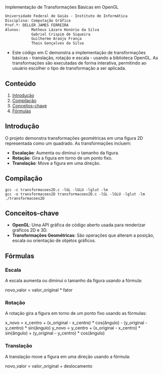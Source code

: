  Implementação de Transformações Básicas em OpenGL

```markdown
Universidade Federal de Goiás - Instituto de Informática
Disciplina: Computação Gráfica
Prof.ª: DELLER JAMES FERREIRA
Alunos: 	Matheus Lázaro Honório da Silva
            Gabriel Crispim de Siqueira
            Guilherme Araújo França
            Thais Gonçalves da Silva
```

- Este código em C demonstra a implementação de transformações básicas - translação, rotação e escala - usando a biblioteca OpenGL. As transformações são executadas de forma interativa, permitindo ao usuário escolher o tipo de transformação a ser aplicada.

## Conteúdo
1. [Introdução](#introdução)
2. [Compilação](#compilação)
4. [Conceitos-chave](#conceitos-chave)
5. [Fórmulas](#fórmulas)

## Introdução

O projeto demonstra transformações geométricas em uma figura 2D representada como um quadrado. As transformações incluem:
- **Escalação**: Aumenta ou diminui o tamanho da figura.
- **Rotação**: Gira a figura em torno de um ponto fixo.
- **Translação**: Move a figura em uma direção.

## Compilação

```shell
gcc -c transformacoes2D.c -lGL -lGLU -lglut -lm
gcc -o transformacoes2D transformacoes2D.c -lGL -lGLU -lglut -lm
./transformacoes2D
```

## Conceitos-chave

- **OpenGL**: Uma API gráfica de código aberto usada para renderizar gráficos 2D e 3D.
- **Transformações Geométricas**: São operações que alteram a posição, escala ou orientação de objetos gráficos.

## Fórmulas

### Escala

A escala aumenta ou diminui o tamanho da figura usando a fórmula:

novo_valor = valor_original * fator


### Rotação

A rotação gira a figura em torno de um ponto fixo usando as fórmulas:

x_novo = x_centro + (x_original - x_centro) * cos(ângulo) - (y_original - y_centro) * sin(ângulo)
y_novo = y_centro + (x_original - x_centro) * sin(ângulo) + (y_original - y_centro) * cos(ângulo)

### Translação

A translação move a figura em uma direção usando a fórmula:

novo_valor = valor_original + deslocamento
